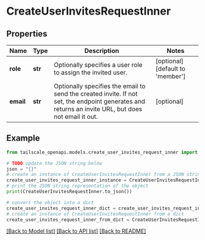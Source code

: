 # CreateUserInvitesRequestInner


## Properties

Name | Type | Description | Notes
------------ | ------------- | ------------- | -------------
**role** | **str** | Optionally specifies a user role to assign the invited user.  | [optional] [default to 'member']
**email** | **str** | Optionally specifies the email to send the created invite. If not set, the endpoint generates and returns an invite URL, but does not email it out.  | [optional] 

## Example

```python
from tailscale_openapi.models.create_user_invites_request_inner import CreateUserInvitesRequestInner

# TODO update the JSON string below
json = "{}"
# create an instance of CreateUserInvitesRequestInner from a JSON string
create_user_invites_request_inner_instance = CreateUserInvitesRequestInner.from_json(json)
# print the JSON string representation of the object
print(CreateUserInvitesRequestInner.to_json())

# convert the object into a dict
create_user_invites_request_inner_dict = create_user_invites_request_inner_instance.to_dict()
# create an instance of CreateUserInvitesRequestInner from a dict
create_user_invites_request_inner_from_dict = CreateUserInvitesRequestInner.from_dict(create_user_invites_request_inner_dict)
```
[[Back to Model list]](../README.md#documentation-for-models) [[Back to API list]](../README.md#documentation-for-api-endpoints) [[Back to README]](../README.md)



